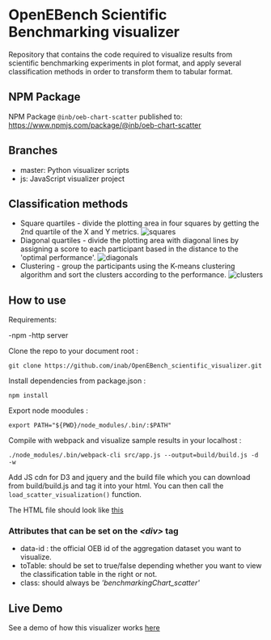 # OpenEBench Scientific Benchmarking visualizer
Repository that contains the code required to visualize results from scientific benchmarking experiments in plot format, and apply several classification methods in order to transform them to tabular format.

## NPM Package
NPM Package `@inb/oeb-chart-scatter` published to: https://www.npmjs.com/package/@inb/oeb-chart-scatter

## Branches
* master: Python visualizer scripts 
* js: JavaScript visualizer project

## Classification methods
* Square quartiles - divide the plotting area in four squares by getting the 2nd quartile of the X and Y metrics.
![squares](pictures/sqr_example.png)
* Diagonal quartiles - divide the plotting area with diagonal lines by assigning a score to each participant based in the distance to the 'optimal performance'.
![diagonals](pictures/diag_example.png)
* Clustering - group the participants using the K-means clustering algorithm and sort the clusters according to the performance.
![clusters](pictures/clusters_example.png)
## How to use

Requirements:

-npm
-http server

Clone the repo to your document root :
```
git clone https://github.com/inab/OpenEBench_scientific_visualizer.git
```

Install dependencies from package.json :
```
npm install 
```

Export node moodules :
```
export PATH="${PWD}/node_modules/.bin/:$PATH"
```
Compile with webpack and visualize sample results in your localhost :
```
./node_modules/.bin/webpack-cli src/app.js --output=build/build.js -d -w
```
Add JS cdn for D3 and jquery and the build file which you can download from build/build.js and tag it into your html. You can then call the `load_scatter_visualization()` function.  

The HTML file should look like [this](./index.html)

### Attributes that can be set on the _<div\>_ tag

-   data-id : the official OEB id of the aggregation dataset you want to visualize.
-   toTable: should be set to true/false depending whether you want to view the classification table in the right or not.
-   class: should always be *'benchmarkingChart_scatter'*


## Live Demo
See a demo of how this visualizer works [here](https://inab.github.io/OpenEBench_scientific_visualizer/)


